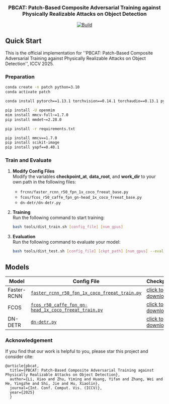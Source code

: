 <div align="center">
  <h3>PBCAT: Patch-Based Composite Adversarial Training against Physically Realizable Attacks on Object Detection</h3>
  <a href="https://arxiv.org/abs/2506.23581">
        <img alt="Build" src="https://img.shields.io/badge/arXiv%20paper-2506.23581-b31b1b.svg">
  </a>
</div>

<h2 id="quick-start">Quick Start</h2>
This is the official implementation for ''PBCAT: Patch-Based Composite Adversarial Training against Physically Realizable Attacks on Object Detection'', ICCV 2025.

<h3>Preparation</h3>

```bash
conda create -n patch python=3.10
conda activate patch

conda install pytorch==1.13.1 torchvision==0.14.1 torchaudio==0.13.1 pytorch-cuda=11.7 -c pytorch -c nvidia

pip install -U openmim
mim install mmcv-full~=1.7.0
pip install mmdet~=2.28.0

pip install -r requirements.txt

pip install mmcv==1.7.0
pip install scikit-image
pip install yapf==0.40.1
```

<h3>Train and Evaluate</h3>

1. **Modify Config Files**  
   Modify the variables **checkpoint_at**, **data_root**, and **work_dir** to your own path in the following files:
    - `frcnn/faster_rcnn_r50_fpn_1x_coco_freeat_base.py`
    - `fcos/fcos_r50_caffe_fpn_gn-head_1x_coco_freeat_base.py`
    - `dn-detr/dn-detr.py`

2. **Training**  
   Run the following command to start training:
    ```bash
    bash tools/dist_train.sh [config_file] [num_gpus]
    ```

3. **Evaluation**  
  Run the following command to evaluate your model:
    ```bash
    bash tools/dist_test.sh [config_file] [ckpt_path] [num_gpus] --eval bbox
    ```

<h2 id="models">Models</h2>

| **Model**       | **Config File**                                                                                     | **Checkpoint**                          |
|------------------|-----------------------------------------------------------------------------------------------------------|------------------------------------------|
| Faster-RCNN  | [`faster_rcnn_r50_fpn_1x_coco_freeat_train.py`](frcnn/frcnn_gradient/faster_rcnn_r50_fpn_1x_coco_freeat_train.py)            | <a href='https://drive.google.com/file/d/1CN_ne8CUnwzzvQ2gHDNvwDQKHfkAXS2a/view?usp=drive_link'> click to download </a> |
| FCOS            | [`fcos_r50_caffe_fpn_gn-head_1x_coco_freeat_train.py`](fcos/fcos_gradient/fcos_r50_caffe_fpn_gn-head_1x_coco_freeat_train.py)                                       | <a href='https://drive.google.com/file/d/1SE1jsbBjc7-lo9UcsNCblU-aShmI9QH8/view?usp=drive_link'> click to download </a>            |
| DN-DETR         | [`dn-detr.py`](dn-detr/dn-detr.py)                                   | <a href='https://drive.google.com/file/d/1CN_ne8CUnwzzvQ2gHDNvwDQKHfkAXS2a/view?usp=drive_link'> click to download </a>         |

<h3>
Acknowledgement
</h3>

If you find that our work is helpful to you, please star this project and consider cite:
```
@article{pbcat,
  title={PBCAT: Patch-Based Composite Adversarial Training against Physically Realizable Attacks on Object Detection},
  author={Li, Xiao and Zhu, Yiming and Huang, Yifan and Zhang, Wei and He, Yingzhe and Shi, Jie and Hu, Xiaolin},
  journal={Int. Conf. Comput. Vis. (ICCV)}, 
  year={2025}
  }
```
